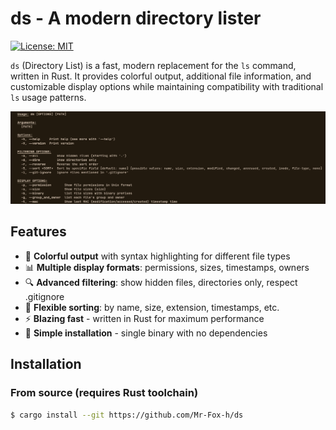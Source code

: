 # ds - A modern directory lister

[![License: MIT](https://img.shields.io/badge/License-MIT-yellow.svg)](https://opensource.org/licenses/MIT)

`ds` (Directory List) is a fast, modern replacement for the `ls` command, written in Rust. It provides colorful output, additional file information, and customizable display options while maintaining compatibility with traditional `ls` usage patterns.

![Demo Screenshot](./photo/2025-07-27-193214_hyprshot.jpg)

## Features

- 🎨 **Colorful output** with syntax highlighting for different file types
- 📊 **Multiple display formats**: permissions, sizes, timestamps, owners
- 🔍 **Advanced filtering**: show hidden files, directories only, respect .gitignore
- 🔄 **Flexible sorting**: by name, size, extension, timestamps, etc.
- ⚡ **Blazing fast** - written in Rust for maximum performance
- 📁 **Simple installation** - single binary with no dependencies

## Installation

### From source (requires Rust toolchain)
```bash
$ cargo install --git https://github.com/Mr-Fox-h/ds 
```
